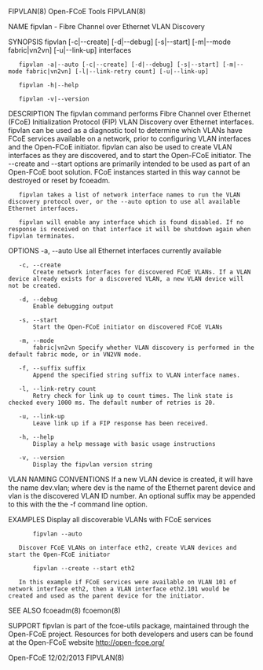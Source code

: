 FIPVLAN(8)                                                                                     Open-FCoE Tools                                                                                     FIPVLAN(8)



NAME
       fipvlan - Fibre Channel over Ethernet VLAN Discovery

SYNOPSIS
       fipvlan [-c|--create] [-d|--debug] [-s|--start] [-m|--mode fabric|vn2vn] [-u|--link-up] interfaces

       fipvlan -a|--auto [-c|--create] [-d|--debug] [-s|--start] [-m|--mode fabric|vn2vn] [-l|--link-retry count] [-u|--link-up]

       fipvlan -h|--help

       fipvlan -v|--version

DESCRIPTION
       The  fipvlan  command  performs  Fibre Channel over Ethernet (FCoE) Initialization Protocol (FIP) VLAN Discovery over Ethernet interfaces. fipvlan can be used as a diagnostic tool to determine which
       VLANs have FCoE services available on a network, prior to configuring VLAN interfaces and the Open-FCoE initiator. fipvlan can also be used to create VLAN interfaces as they are discovered,  and  to
       start  the  Open-FCoE  initiator.  The --create and --start options are primarily intended to be used as part of an Open-FCoE boot solution. FCoE instances started in this way cannot be destroyed or
       reset by fcoeadm.

       fipvlan takes a list of network interface names to run the VLAN discovery protocol over, or the --auto option to use all available Ethernet interfaces.

       fipvlan will enable any interface which is found disabled. If no response is received on that interface it will be shutdown again when fipvlan terminates.

OPTIONS
       -a, --auto
           Use all Ethernet interfaces currently available

       -c, --create
           Create network interfaces for discovered FCoE VLANs. If a VLAN device already exists for a discovered VLAN, a new VLAN device will not be created.

       -d, --debug
           Enable debugging output

       -s, --start
           Start the Open-FCoE initiator on discovered FCoE VLANs

       -m, --mode
           fabric|vn2vn Specify whether VLAN discovery is performed in the default fabric mode, or in VN2VN mode.

       -f, --suffix suffix
           Append the specified string suffix to VLAN interface names.

       -l, --link-retry count
           Retry check for link up to count times. The link state is checked every 1000 ms. The default number of retries is 20.

       -u, --link-up
           Leave link up if a FIP response has been received.

       -h, --help
           Display a help message with basic usage instructions

       -v, --version
           Display the fipvlan version string

VLAN NAMING CONVENTIONS
       If a new VLAN device is created, it will have the name dev.vlan; where dev is the name of the Ethernet parent device and vlan is the discovered VLAN ID number. An optional suffix may be appended  to
       this with the the -f command line option.

EXAMPLES
       Display all discoverable VLANs with FCoE services

           fipvlan --auto

       Discover FCoE VLANs on interface eth2, create VLAN devices and start the Open-FCoE initiator

           fipvlan --create --start eth2

       In this example if FCoE services were available on VLAN 101 of network interface eth2, then a VLAN interface eth2.101 would be created and used as the parent device for the initiator.

SEE ALSO
       fcoeadm(8) fcoemon(8)

SUPPORT
       fipvlan is part of the fcoe-utils package, maintained through the Open-FCoE project. Resources for both developers and users can be found at the Open-FCoE website http://open-fcoe.org/



Open-FCoE                                                                                         12/02/2013                                                                                       FIPVLAN(8)
